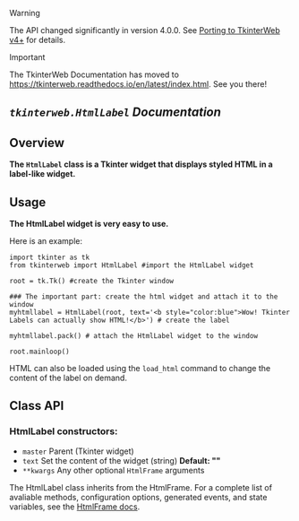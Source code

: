 > [!WARNING]
> The API changed significantly in version 4.0.0. See [Porting to TkinterWeb v4+](UPGRADING.md) for details.

> [!IMPORTANT]
> The TkinterWeb Documentation has moved to https://tkinterweb.readthedocs.io/en/latest/index.html. See you there!

## *`tkinterweb.HtmlLabel` Documentation*

## Overview
**The `HtmlLabel` class is a Tkinter widget that displays styled HTML in a label-like widget.**

## Usage
**The HtmlLabel widget is very easy to use.**

Here is an example:

```
import tkinter as tk
from tkinterweb import HtmlLabel #import the HtmlLabel widget

root = tk.Tk() #create the Tkinter window

### The important part: create the html widget and attach it to the window
myhtmllabel = HtmlLabel(root, text='<b style="color:blue">Wow! Tkinter Labels can actually show HTML!</b>') # create the label

myhtmllabel.pack() # attach the HtmlLabel widget to the window

root.mainloop()
```
HTML can also be loaded using the `load_html` command to change the content of the label on demand.


## Class API 

### HtmlLabel constructors:
* `master` Parent (Tkinter widget)
* `text` Set the content of the widget (string) **Default: ""**
* `**kwargs` Any other optional `HtmlFrame` arguments

The HtmlLabel class inherits from the HtmlFrame. For a complete list of avaliable methods, configuration options, generated events, and state variables, see the [HtmlFrame docs](HTMLFRAME.md#useful-methods).
